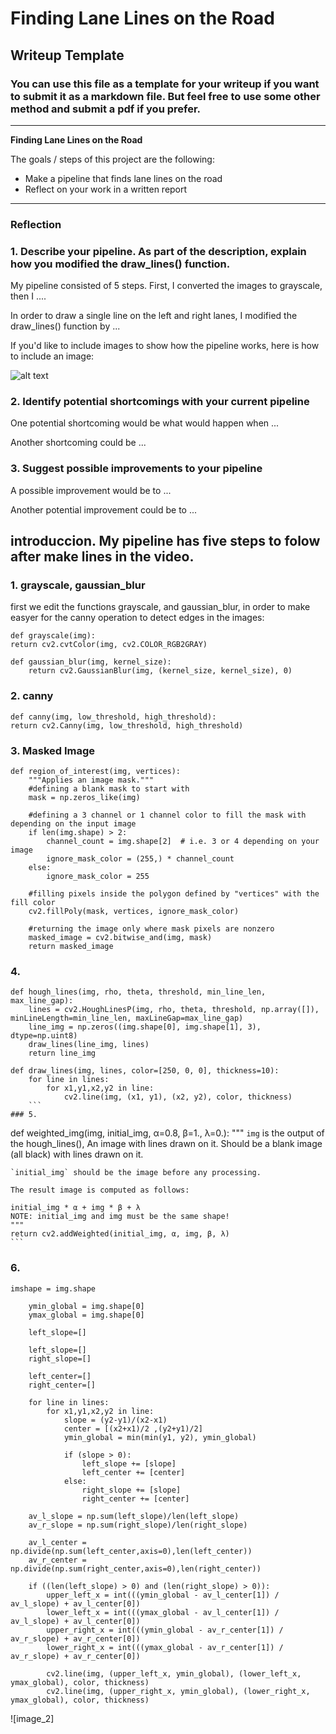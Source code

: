 # **Finding Lane Lines on the Road** 

## Writeup Template

### You can use this file as a template for your writeup if you want to submit it as a markdown file. But feel free to use some other method and submit a pdf if you prefer.

---

**Finding Lane Lines on the Road**

The goals / steps of this project are the following:
* Make a pipeline that finds lane lines on the road
* Reflect on your work in a written report


[//]: # (Image References)

[image1]: ./examples/grayscale.jpg "Grayscale"
[image2]: .Result/whiteCarLaneSwitch_r.png
---

### Reflection

### 1. Describe your pipeline. As part of the description, explain how you modified the draw_lines() function.

My pipeline consisted of 5 steps. First, I converted the images to grayscale, then I .... 

In order to draw a single line on the left and right lanes, I modified the draw_lines() function by ...

If you'd like to include images to show how the pipeline works, here is how to include an image: 

![alt text][image1]


### 2. Identify potential shortcomings with your current pipeline


One potential shortcoming would be what would happen when ... 

Another shortcoming could be ...


### 3. Suggest possible improvements to your pipeline

A possible improvement would be to ...

Another potential improvement could be to ...

## introduccion. My pipeline has five steps to folow after make lines in the video.

### 1. grayscale, gaussian_blur

first we edit the functions grayscale, and gaussian_blur, in order to make easyer for the canny operation to detect edges in the images:
```
def grayscale(img):
return cv2.cvtColor(img, cv2.COLOR_RGB2GRAY) 

def gaussian_blur(img, kernel_size):
    return cv2.GaussianBlur(img, (kernel_size, kernel_size), 0)
```
### 2. canny
```
def canny(img, low_threshold, high_threshold): 
return cv2.Canny(img, low_threshold, high_threshold)
```
### 3. Masked Image
```
def region_of_interest(img, vertices):
    """Applies an image mask."""
    #defining a blank mask to start with
    mask = np.zeros_like(img)   
    
    #defining a 3 channel or 1 channel color to fill the mask with depending on the input image
    if len(img.shape) > 2:
        channel_count = img.shape[2]  # i.e. 3 or 4 depending on your image
        ignore_mask_color = (255,) * channel_count
    else:
        ignore_mask_color = 255
        
    #filling pixels inside the polygon defined by "vertices" with the fill color    
    cv2.fillPoly(mask, vertices, ignore_mask_color)
    
    #returning the image only where mask pixels are nonzero
    masked_image = cv2.bitwise_and(img, mask)
    return masked_image
```
### 4. 
```
def hough_lines(img, rho, theta, threshold, min_line_len, max_line_gap):
    lines = cv2.HoughLinesP(img, rho, theta, threshold, np.array([]), minLineLength=min_line_len, maxLineGap=max_line_gap)
    line_img = np.zeros((img.shape[0], img.shape[1], 3), dtype=np.uint8)
    draw_lines(line_img, lines)
    return line_img
    
def draw_lines(img, lines, color=[250, 0, 0], thickness=10):
    for line in lines:
        for x1,y1,x2,y2 in line:
            cv2.line(img, (x1, y1), (x2, y2), color, thickness)
    ```
### 5.
```
def weighted_img(img, initial_img, α=0.8, β=1., λ=0.):
    """
    `img` is the output of the hough_lines(), An image with lines drawn on it.
    Should be a blank image (all black) with lines drawn on it.
    
    `initial_img` should be the image before any processing.
    
    The result image is computed as follows:
    
    initial_img * α + img * β + λ
    NOTE: initial_img and img must be the same shape!
    """
    return cv2.addWeighted(initial_img, α, img, β, λ)
    ```
### 6. 
```
imshape = img.shape
    
    ymin_global = img.shape[0]
    ymax_global = img.shape[0]
    
    left_slope=[]

    left_slope=[] 
    right_slope=[]

    left_center=[]
    right_center=[]

    for line in lines:
        for x1,y1,x2,y2 in line:
            slope = (y2-y1)/(x2-x1)
            center = [(x2+x1)/2 ,(y2+y1)/2]
            ymin_global = min(min(y1, y2), ymin_global)
            
            if (slope > 0):
                left_slope += [slope] 
                left_center += [center]
            else:
                right_slope += [slope]
                right_center += [center]
                
    av_l_slope = np.sum(left_slope)/len(left_slope)
    av_r_slope = np.sum(right_slope)/len(right_slope)
    
    av_l_center = np.divide(np.sum(left_center,axis=0),len(left_center))
    av_r_center = np.divide(np.sum(right_center,axis=0),len(right_center))

    if ((len(left_slope) > 0) and (len(right_slope) > 0)):
        upper_left_x = int(((ymin_global - av_l_center[1]) / av_l_slope) + av_l_center[0])
        lower_left_x = int(((ymax_global - av_l_center[1]) / av_l_slope) + av_l_center[0])
        upper_right_x = int(((ymin_global - av_r_center[1]) / av_r_slope) + av_r_center[0])
        lower_right_x = int(((ymax_global - av_r_center[1]) / av_r_slope) + av_r_center[0])
    
        cv2.line(img, (upper_left_x, ymin_global), (lower_left_x, ymax_global), color, thickness)
        cv2.line(img, (upper_right_x, ymin_global), (lower_right_x, ymax_global), color, thickness)
 ```

![image_2] 
